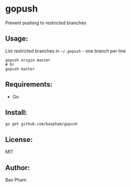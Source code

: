 gopush
======
Prevent pushing to restricted branches

Usage:
------
List restricted branches in `~/.gopush` - one branch per line

```
gopush origin master
# Or
gopush master
```


Requirements:
-------------
* Go

Install:
--------
```
go get github.com/baopham/gopush
```

License:
--------
MIT

Author:
-------
Bao Pham
